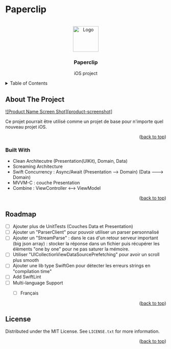 # Paperclip
<!-- Improved compatibility of back to top link: See: https://github.com/othneildrew/Best-README-Template/pull/73 -->
<a name="readme-top"></a>
<!--
*** Thanks for checking out the Best-README-Template. If you have a suggestion
*** that would make this better, please fork the repo and create a pull request
*** or simply open an issue with the tag "enhancement".
*** Don't forget to give the project a star!
*** Thanks again! Now go create something AMAZING! :D
-->



<!-- PROJECT SHIELDS -->
<!--
*** I'm using markdown "reference style" links for readability.
*** Reference links are enclosed in brackets [ ] instead of parentheses ( ).
*** See the bottom of this document for the declaration of the reference variables
*** for contributors-url, forks-url, etc. This is an optional, concise syntax you may use.
*** https://www.markdownguide.org/basic-syntax/#reference-style-links
-->


<!-- PROJECT LOGO -->
<br />
<div align="center">
  <a href="https://github.com/othneildrew/Best-README-Template">
    <img src="images/logo.png" alt="Logo" width="80" height="80">
  </a>

  <h3 align="center">Paperclip</h3>

  <p align="center">
    iOS project
    <br />
  </p>
</div>



<!-- TABLE OF CONTENTS -->
<details>
  <summary>Table of Contents</summary>
  <ol>
    <li>
      <a href="#about-the-project">About The Project</a>
      <ul>
        <li><a href="#built-with">Built With</a></li>
      </ul>
    </li>
    <li><a href="#roadmap">Roadmap</a></li>
    <li><a href="#contributing">Contributing</a></li>
    <li><a href="#license">License</a></li>
    <li><a href="#contact">Contact</a></li>
    <li><a href="#acknowledgments">Acknowledgments</a></li>
  </ol>
</details>



<!-- ABOUT THE PROJECT -->
## About The Project

[![Product Name Screen Shot][product-screenshot]](https://example.com)

Ce projet pourrait être utilisé comme un projet de base pour n'importe quel nouveau projet iOS.


<p align="right">(<a href="#readme-top">back to top</a>)</p>



### Built With

* Clean Architecutre (Presentation(UIKit), Domain, Data)
* Screaming Architecture
* Swift Concurrency : Async/Await (Presentation --> Domain) (Data ---> Domain)
* MVVM-C : couche Presentation 
* Combine : ViewController <--> ViewModel

<p align="right">(<a href="#readme-top">back to top</a>)</p>


<!-- ROADMAP -->
## Roadmap

- [ ] Ajouter plus de UnitTests (Couches Data et Presentation)
- [ ] Ajouter un "ParserClient" pour pouvoir utiliser un parser personnalisé 
- [ ] Ajouter un "StreamParse" : dans le cas d'un retour serveur important (big json array) : stocker la réponse dans un fichier puis récupérer les élèments "one by one" pour ne pas saturer la mémoire. 
- [ ] Utiliser "UICollectionViewDataSourcePrefetching" pour avoir un scroll plus smooth
- [ ] Ajouter une lib type SwiftGen pour détecter les erreurs strings en "compilation time"
- [ ] Add SwiftLint
- [ ] Multi-language Support
    - [ ] Français


<p align="right">(<a href="#readme-top">back to top</a>)</p>

<!-- LICENSE -->
## License

Distributed under the MIT License. See `LICENSE.txt` for more information.

<p align="right">(<a href="#readme-top">back to top</a>)</p>

